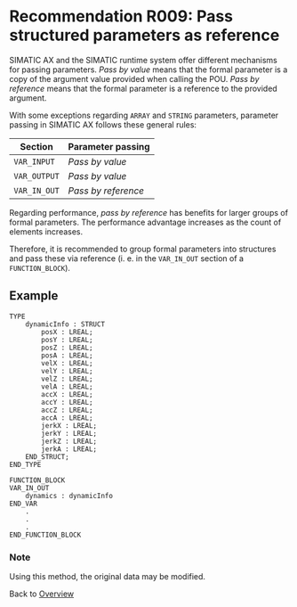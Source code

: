 # Recommendation R009: Pass structured parameters as reference

SIMATIC AX and the SIMATIC runtime system offer different mechanisms for passing parameters.
_Pass by value_ means that the formal parameter is a copy of the argument value provided when calling the POU.
_Pass by reference_ means that the formal parameter is a reference to the provided argument.

With some exceptions regarding `ARRAY` and `STRING` parameters, parameter passing in SIMATIC AX follows these general rules:

| Section      | Parameter passing   |
|--------------|---------------------|
| `VAR_INPUT`  |  _Pass by value_    |
| `VAR_OUTPUT` |  _Pass by value_    |
| `VAR_IN_OUT` | _Pass by reference_ |

Regarding performance, _pass by reference_ has benefits for larger groups of formal parameters.
The performance advantage increases as the count of elements increases.

Therefore, it is recommended to group formal parameters into structures and pass these via reference (i. e. in the `VAR_IN_OUT` section of a `FUNCTION_BLOCK`).

## Example

```iecst
TYPE
    dynamicInfo : STRUCT
        posX : LREAL;
        posY : LREAL;
        posZ : LREAL;
        posA : LREAL;
        velX : LREAL;
        velY : LREAL;
        velZ : LREAL;
        velA : LREAL;
        accX : LREAL;
        accY : LREAL;
        accZ : LREAL;
        accA : LREAL;
        jerkX : LREAL;
        jerkY : LREAL;
        jerkZ : LREAL;
        jerkA : LREAL;
    END_STRUCT;
END_TYPE

FUNCTION_BLOCK
VAR_IN_OUT
    dynamics : dynamicInfo
END_VAR
    .
    .
    .
END_FUNCTION_BLOCK
```

### Note

Using this method, the original data may be modified.

Back to [Overview](./01_Introduction.md)
